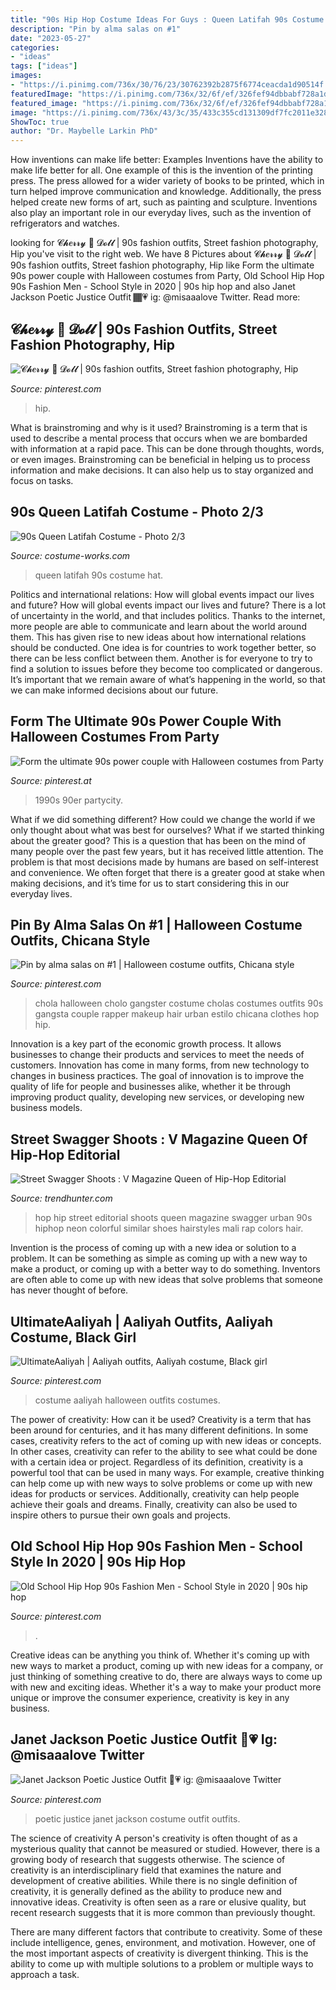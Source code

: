 ```yaml
---
title: "90s Hip Hop Costume Ideas For Guys : Queen Latifah 90s Costume Hat"
description: "Pin by alma salas on #1️"
date: "2023-05-27"
categories:
- "ideas"
tags: ["ideas"]
images:
- "https://i.pinimg.com/736x/30/76/23/30762392b2875f6774ceacda1d90514f.jpg"
featuredImage: "https://i.pinimg.com/736x/32/6f/ef/326fef94dbbabf728a1dd8fe8221bacc--hip-hop-costumes-s-costume.jpg"
featured_image: "https://i.pinimg.com/736x/32/6f/ef/326fef94dbbabf728a1dd8fe8221bacc--hip-hop-costumes-s-costume.jpg"
image: "https://i.pinimg.com/736x/43/3c/35/433c355cd131309df7fc2011e32883cd.jpg"
ShowToc: true
author: "Dr. Maybelle Larkin PhD"
---
```



How inventions can make life better: Examples
Inventions have the ability to make life better for all. One example of this is the invention of the printing press. The press allowed for a wider variety of books to be printed, which in turn helped improve communication and knowledge. Additionally, the press helped create new forms of art, such as painting and sculpture. Inventions also play an important role in our everyday lives, such as the invention of refrigerators and watches.

	

		
looking for 𝓒𝓱𝒆𝓻𝓻𝔂 🎀 𝓓𝓸𝓵𝓵 | 90s fashion outfits, Street fashion photography, Hip you've visit to the right web. We have 8 Pictures about 𝓒𝓱𝒆𝓻𝓻𝔂 🎀 𝓓𝓸𝓵𝓵 | 90s fashion outfits, Street fashion photography, Hip like Form the ultimate 90s power couple with Halloween costumes from Party, Old School Hip Hop 90s Fashion Men - School Style in 2020 | 90s hip hop and also Janet Jackson Poetic Justice Outfit 🏾💗 ig: @misaaalove Twitter. Read more:
		
    
## 𝓒𝓱𝒆𝓻𝓻𝔂 🎀 𝓓𝓸𝓵𝓵 | 90s Fashion Outfits, Street Fashion Photography, Hip

<img loading=lazy src="https://i.pinimg.com/originals/e0/a0/c0/e0a0c0f626c9af4e17d5e4c5aaf7ac39.jpg" onerror="this.onerror=null;this.src='https://tse4.mm.bing.net/th?id=OIP.hGnl7CxoNARuuBLx1MCePAHaJM&amp;pid=15.1';" alt="𝓒𝓱𝒆𝓻𝓻𝔂 🎀 𝓓𝓸𝓵𝓵 | 90s fashion outfits, Street fashion photography, Hip">

_Source: pinterest.com_

>hip. 

	

What is brainstroming and why is it used?
Brainstroming is a term that is used to describe a mental process that occurs when we are bombarded with information at a rapid pace. This can be done through thoughts, words, or even images. Brainstroming can be beneficial in helping us to process information and make decisions. It can also help us to stay organized and focus on tasks.

    
## 90s Queen Latifah Costume - Photo 2/3

<img loading=lazy src="https://photos.costume-works.com/full/90s_queen_latifah1.jpg" onerror="this.onerror=null;this.src='https://tse4.mm.bing.net/th?id=OIP.CJ0H9a1IK177mp0bFZJdyAHaNK&amp;pid=15.1';" alt="90s Queen Latifah Costume - Photo 2/3">

_Source: costume-works.com_

>queen latifah 90s costume hat. 

	

Politics and international relations: How will global events impact our lives and future?
How will global events impact our lives and future? There is a lot of uncertainty in the world, and that includes politics. Thanks to the internet, more people are able to communicate and learn about the world around them. This has given rise to new ideas about how international relations should be conducted. 
One idea is for countries to work together better, so there can be less conflict between them. Another is for everyone to try to find a solution to issues before they become too complicated or dangerous. It’s important that we remain aware of what’s happening in the world, so that we can make informed decisions about our future.

    
## Form The Ultimate 90s Power Couple With Halloween Costumes From Party

<img loading=lazy src="https://i.pinimg.com/736x/32/6f/ef/326fef94dbbabf728a1dd8fe8221bacc--hip-hop-costumes-s-costume.jpg" onerror="this.onerror=null;this.src='https://tse4.mm.bing.net/th?id=OIP.nVn1euiHfA8HJHxHuXIIhAHaMB&amp;pid=15.1';" alt="Form the ultimate 90s power couple with Halloween costumes from Party">

_Source: pinterest.at_

>1990s 90er partycity. 

	

What if we did something different?
How could we change the world if we only thought about what was best for ourselves? What if we started thinking about the greater good? This is a question that has been on the mind of many people over the past few years, but it has received little attention. The problem is that most decisions made by humans are based on self-interest and convenience. We often forget that there is a greater good at stake when making decisions, and it’s time for us to start considering this in our everyday lives.

    
## Pin By Alma Salas On #1️ | Halloween Costume Outfits, Chicana Style

<img loading=lazy src="https://i.pinimg.com/736x/43/3c/35/433c355cd131309df7fc2011e32883cd.jpg" onerror="this.onerror=null;this.src='https://tse2.mm.bing.net/th?id=OIP.qcGHVl_RTS62Ywx-pMDp5wHaNL&amp;pid=15.1';" alt="Pin by alma salas on #1️ | Halloween costume outfits, Chicana style">

_Source: pinterest.com_

>chola halloween cholo gangster costume cholas costumes outfits 90s gangsta couple rapper makeup hair urban estilo chicana clothes hop hip. 

	

Innovation is a key part of the economic growth process. It allows businesses to change their products and services to meet the needs of customers. Innovation has come in many forms, from new technology to changes in business practices. The goal of innovation is to improve the quality of life for people and businesses alike, whether it be through improving product quality, developing new services, or developing new business models.

    
## Street Swagger Shoots : V Magazine Queen Of Hip-Hop Editorial

<img loading=lazy src="http://cdn.trendhunterstatic.com/thumbs/v-magazine-queen-of-hip-hop-editorial.jpeg" onerror="this.onerror=null;this.src='https://tse3.mm.bing.net/th?id=OIP.YgHjumoMxIvjAb5lLVDPBgAAAA&amp;pid=15.1';" alt="Street Swagger Shoots : V Magazine Queen of Hip-Hop Editorial">

_Source: trendhunter.com_

>hop hip street editorial shoots queen magazine swagger urban 90s hiphop neon colorful similar shoes hairstyles mali rap colors hair. 

	

Invention is the process of coming up with a new idea or solution to a problem. It can be something as simple as coming up with a new way to make a product, or coming up with a better way to do something. Inventors are often able to come up with new ideas that solve problems that someone has never thought of before.

    
## UltimateAaliyah | Aaliyah Outfits, Aaliyah Costume, Black Girl

<img loading=lazy src="https://i.pinimg.com/736x/bb/76/91/bb7691007a559dcde7840ab0ea8f7b9f.jpg" onerror="this.onerror=null;this.src='https://tse3.mm.bing.net/th?id=OIP.i3M7qDX2SWSAj8zxtPc0sQHaHa&amp;pid=15.1';" alt="UltimateAaliyah | Aaliyah outfits, Aaliyah costume, Black girl">

_Source: pinterest.com_

>costume aaliyah halloween outfits costumes. 

	

The power of creativity: How can it be used?
Creativity is a term that has been around for centuries, and it has many different definitions. In some cases, creativity refers to the act of coming up with new ideas or concepts. In other cases, creativity can refer to the ability to see what could be done with a certain idea or project. Regardless of its definition, creativity is a powerful tool that can be used in many ways. For example, creative thinking can help come up with new ways to solve problems or come up with new ideas for products or services. Additionally, creativity can help people achieve their goals and dreams. Finally, creativity can also be used to inspire others to pursue their own goals and projects.

    
## Old School Hip Hop 90s Fashion Men - School Style In 2020 | 90s Hip Hop

<img loading=lazy src="https://i.pinimg.com/736x/7d/8b/6f/7d8b6f8b4d227dd887fc18d066abe30b.jpg" onerror="this.onerror=null;this.src='https://tse3.mm.bing.net/th?id=OIP.q-8CdKV6uxy3uLCx1luxEQHaLW&amp;pid=15.1';" alt="Old School Hip Hop 90s Fashion Men - School Style in 2020 | 90s hip hop">

_Source: pinterest.com_

>. 

	

Creative ideas can be anything you think of. Whether it's coming up with new ways to market a product, coming up with new ideas for a company, or just thinking of something creative to do, there are always ways to come up with new and exciting ideas. Whether it's a way to make your product more unique or improve the consumer experience, creativity is key in any business.

    
## Janet Jackson Poetic Justice Outfit 🏾💗 Ig: @misaaalove Twitter

<img loading=lazy src="https://i.pinimg.com/736x/30/76/23/30762392b2875f6774ceacda1d90514f.jpg" onerror="this.onerror=null;this.src='https://tse3.mm.bing.net/th?id=OIP.S93i9AO_CfGckCxKVOJfeAHaHa&amp;pid=15.1';" alt="Janet Jackson Poetic Justice Outfit 🏾💗 ig: @misaaalove Twitter">

_Source: pinterest.com_

>poetic justice janet jackson costume outfit outfits. 

	

The science of creativity
A person's creativity is often thought of as a mysterious quality that cannot be measured or studied. However, there is a growing body of research that suggests otherwise. The science of creativity is an interdisciplinary field that examines the nature and development of creative abilities.
While there is no single definition of creativity, it is generally defined as the ability to produce new and innovative ideas. Creativity is often seen as a rare or elusive quality, but recent research suggests that it is more common than previously thought.

There are many different factors that contribute to creativity. Some of these include intelligence, genes, environment, and motivation. However, one of the most important aspects of creativity is divergent thinking. This is the ability to come up with multiple solutions to a problem or multiple ways to approach a task.

